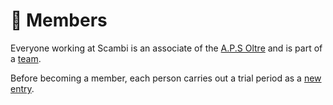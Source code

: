# 🙋 Members

Everyone working at Scambi is an associate of the [A.P.S Oltre](../../associazione/) and is part of a [team](../../staff/teams.md).

Before becoming a member, each person carries out a trial period as a [new entry](../../staff/new-entry.md).
